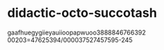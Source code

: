 # didactic-octo-succotash
gaafhuegygiieyauiioopapwuoo3888846766392 00203=47625394/000037527457595-245
